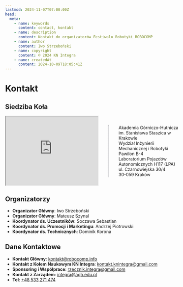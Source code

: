 ```yaml
---
lastmod: 2024-11-07T07:00:00Z
head:
  meta:
    - name: keywords
      content: contact, kontakt
    - name: description
      content: Kontakt do organizatorów Festiwalu Robotyki ROBOCOMP
    - name: author
      content: Iwo Strzeboński
    - name: copyright
      content: © 2024 KN Integra
    - name: createdAt
      content: 2024-10-09T18:05:41Z
---
```


# Kontakt

## Siedziba Koła

<!-- TODO: Create a new component -->

<div style="display: inline-flex; align-items: center">

<iframe src="https://www.google.com/maps/embed?pb=!1m17!1m12!1m3!1d892.4864951431068!2d19.917472383199758!3d50.06662065744445!2m3!1f0!2f0!3f0!3m2!1i1024!2i768!4f13.1!3m2!1m1!2zNTDCsDAzJzU5LjkiTiAxOcKwNTUnMDQuMCJF!5e0!3m2!1spl!2spl!4v1708418116040!5m2!1spl!2spl" style="width: 25rem; aspect-ratio: 4/3; margin-right: 2rem" style="border:0;" allowfullscreen="" loading="lazy" referrerpolicy="no-referrer-when-downgrade"></iframe>

<div style="padding-left: 2rem; border-left: 1px dotted #71717a">
Akademia Górniczo-Hutnicza im. Stanisława Staszica w Krakowie<br />
Wydział Inżynierii Mechanicznej i Robotyki<br />
Pawilon B-4<br />
Laboratorium Pojazdów Autonomicznych H117 (LPA)<br />
ul. Czarnowiejska 30/4<br />
30-059 Kraków
</div>

</div>

## Organizatorzy

- **Organizator Główny**: Iwo Strzeboński
- **Organizator Główny**: Mateusz Szynal
- **Koordynator ds. Uczestników**: Soczawa Sebastian
- **Koordynator ds. Promocji i Marketingu**: Andrzej Piotrowski
- **Koordynator ds. Technicznych**: Dominik Korona

## Dane Kontaktowe

- **Kontakt Główny**: [kontakt@robocomp.info](mailto:kontakt@robocomp.info)
- **Kontakt z Kołem Naukowym KN Integra**: [kontakt.knintegra@gmail.com](mailto:kontakt.knintegra@gmail.com)
- **Sponsoring i Współprace**: [rzecznik.integra@gmail.com](mailto:rzecznik.integra@gmail.com)
- **Kontakt z Zarządem**: [integra@agh.edu.pl](mailto:integra@agh.edu.pl)
- **Tel**: [+48 533 271 474](tel:+48533271474)
